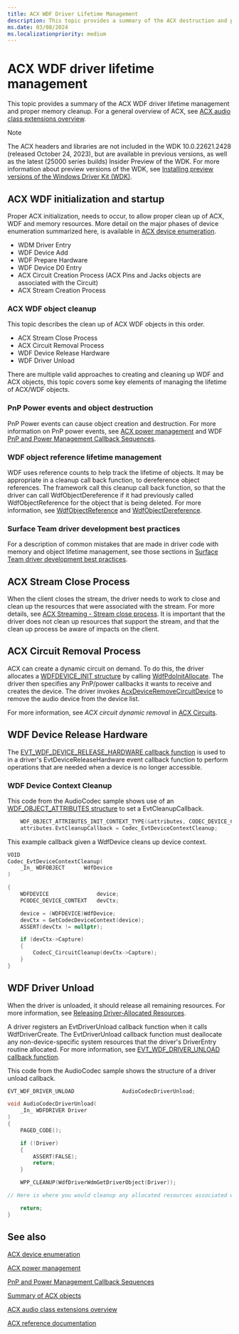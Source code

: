 ```yaml
---
title: ACX WDF Driver Lifetime Management
description: This topic provides a summary of the ACX destruction and proper memory cleanup.
ms.date: 03/08/2024
ms.localizationpriority: medium
---
```


# ACX WDF driver lifetime management

This topic provides a summary of the ACX WDF driver lifetime management and proper memory cleanup. For a general overview of ACX, see [ACX audio class extensions overview](acx-audio-class-extensions-overview.md).

>[!NOTE]
> The ACX headers and libraries are not included in the  WDK 10.0.22621.2428 (released October 24, 2023), but are available in previous versions, as well as the latest (25000 series builds) Insider Preview of the WDK. For more information about preview versions of the WDK, see [Installing preview versions of the Windows Driver Kit (WDK)](../installing-preview-versions-wdk.md).

## ACX WDF initialization and startup

Proper ACX initialization, needs to occur, to allow proper clean up of ACX, WDF and memory resources. More detail on the major phases of device enumeration summarized here,  is available in [ACX device enumeration](acx-device-enumeration.md).

- WDM Driver Entry
- WDF Device Add
- WDF Prepare Hardware
- WDF Device D0 Entry
- ACX Circuit Creation Process (ACX Pins and Jacks objects are associated with the Circuit)
- ACX Stream Creation Process

### ACX WDF object cleanup

This topic describes the clean up of ACX WDF objects in this order.

- ACX Stream Close Process
- ACX Circuit Removal Process
- WDF Device Release Hardware
- WDF Driver Unload

There are multiple valid approaches to creating and cleaning up WDF and ACX objects, this topic covers some key elements of managing the lifetime of ACX/WDF objects.

### PnP Power events and object destruction

PnP Power events can cause object creation and destruction. For more information on PnP power events, see [ACX power management](acx-power-management.md) and WDF [PnP and Power Management Callback Sequences](../wdf/pnp-and-power-management-callback-sequences.md).

### WDF object reference lifetime management

WDF uses reference counts to help track the lifetime of objects. It may be appropriate in a cleanup call back function, to dereference object references. The framework call this cleanup call back function, so that the driver can call WdfObjectDereference if it had previously called WdfObjectReference for the object that is being deleted. For more information, see [WdfObjectReference](/windows-hardware/drivers/wdf/wdfobjectreference) and [WdfObjectDereference](/windows-hardware/drivers/wdf/wdfobjectdereference).

### Surface Team driver development best practices

For a description of common mistakes that are made in driver code with memory and object lifetime management, see those sections in [Surface Team driver development best practices](/windows-hardware/drivers/kernel/surface-team-driver-development-best-practices).

## ACX Stream Close Process

When the client closes the stream, the driver needs to work to close and clean up the resources that were associated with the stream. For more details, see [ACX Streaming - Stream close process](acx-streaming.md#stream-close-process). It is important that the driver does not clean up resources that support the stream, and that the clean up process be aware of impacts on the client.

## ACX Circuit Removal Process

ACX can create a dynamic circuit on demand. To do this, the driver allocates a [WDFDEVICE_INIT structure](../wdf/wdfdevice_init.md) by calling [WdfPdoInitAllocate](/windows-hardware/drivers/ddi/wdfpdo/nf-wdfpdo-wdfpdoinitallocate). The driver then specifies any PnP/power callbacks it wants to receive and creates the device. The driver invokes [AcxDeviceRemoveCircuitDevice](/windows-hardware/drivers/ddi/acxdevice/nf-acxdevice-acxdeviceremovecircuitdevice) to remove the audio device from the device list.

For more information, see *ACX circuit dynamic removal* in [ACX Circuits](acx-circuits.md#acx-circuit-dynamic-removal).

## WDF Device Release Hardware

The [EVT_WDF_DEVICE_RELEASE_HARDWARE callback function](/windows-hardware/drivers/ddi/wdfdevice/nc-wdfdevice-evt_wdf_device_release_hardware) is used to in a driver's EvtDeviceReleaseHardware event callback function to perform operations that are needed when a device is no longer accessible.

### WDF Device Context Cleanup

This code from the AudioCodec sample shows use of an [WDF_OBJECT_ATTRIBUTES structure](/windows-hardware/drivers/ddi/wdfobject/ns-wdfobject-_wdf_object_attributes) to set a EvtCleanupCallback.

```cpp
    WDF_OBJECT_ATTRIBUTES_INIT_CONTEXT_TYPE(&attributes, CODEC_DEVICE_CONTEXT);
    attributes.EvtCleanupCallback = Codec_EvtDeviceContextCleanup;
```

This example callback given a WdfDevice cleans up device context.

```cpp
VOID
Codec_EvtDeviceContextCleanup(
    _In_ WDFOBJECT      WdfDevice
)

{
    WDFDEVICE               device;
    PCODEC_DEVICE_CONTEXT   devCtx;

    device = (WDFDEVICE)WdfDevice;
    devCtx = GetCodecDeviceContext(device);
    ASSERT(devCtx != nullptr);

    if (devCtx->Capture)
    {
        CodecC_CircuitCleanup(devCtx->Capture);
    }
}
```

## WDF Driver Unload

When the driver is unloaded, it should release all remaining resources. For more information, see [Releasing Driver-Allocated Resources](/windows-hardware/drivers/kernel/releasing-driver-allocated-resources).

A driver registers an EvtDriverUnload callback function when it calls WdfDriverCreate. The EvtDriverUnload callback function must deallocate any non-device-specific system resources that the driver's DriverEntry routine allocated. For more information, see [EVT_WDF_DRIVER_UNLOAD callback function](/windows-hardware/drivers/ddi/wdfdriver/nc-wdfdriver-evt_wdf_driver_unload).

This code from the AudioCodec sample shows the structure of a driver unload callback.

```cpp
EVT_WDF_DRIVER_UNLOAD               AudioCodecDriverUnload;

void AudioCodecDriverUnload(
    _In_ WDFDRIVER Driver
)
{
    PAGED_CODE();

    if (!Driver)
    {
        ASSERT(FALSE);
        return;
    }

    WPP_CLEANUP(WdfDriverWdmGetDriverObject(Driver));

// Here is where you would cleanup any allocated resources associated with the driver.

    return;
}
```

## See also

[ACX device enumeration](acx-device-enumeration.md)

[ACX power management](acx-power-management.md)

[PnP and Power Management Callback Sequences](../wdf/pnp-and-power-management-callback-sequences.md)

[Summary of ACX objects](acx-summary-of-objects.md)

[ACX audio class extensions overview](acx-audio-class-extensions-overview.md)

[ACX reference documentation](acx-reference.md)
